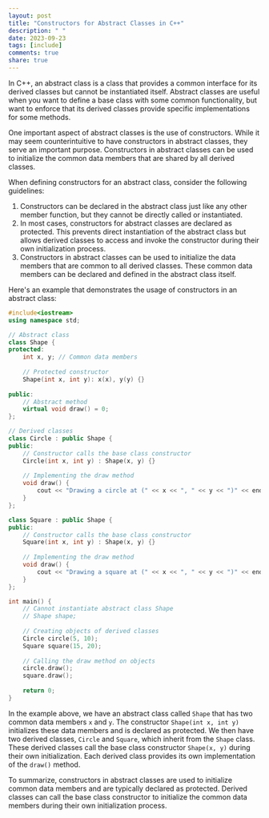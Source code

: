 ```yaml
---
layout: post
title: "Constructors for Abstract Classes in C++"
description: " "
date: 2023-09-23
tags: [include]
comments: true
share: true
---
```


In C++, an abstract class is a class that provides a common interface for its derived classes but cannot be instantiated itself. Abstract classes are useful when you want to define a base class with some common functionality, but want to enforce that its derived classes provide specific implementations for some methods.

One important aspect of abstract classes is the use of constructors. While it may seem counterintuitive to have constructors in abstract classes, they serve an important purpose. Constructors in abstract classes can be used to initialize the common data members that are shared by all derived classes.

When defining constructors for an abstract class, consider the following guidelines:

1. Constructors can be declared in the abstract class just like any other member function, but they cannot be directly called or instantiated.
2. In most cases, constructors for abstract classes are declared as protected. This prevents direct instantiation of the abstract class but allows derived classes to access and invoke the constructor during their own initialization process.
3. Constructors in abstract classes can be used to initialize the data members that are common to all derived classes. These common data members can be declared and defined in the abstract class itself.

Here's an example that demonstrates the usage of constructors in an abstract class:

```cpp
#include<iostream>
using namespace std;

// Abstract class
class Shape {
protected:
    int x, y; // Common data members
    
    // Protected constructor
    Shape(int x, int y): x(x), y(y) {}
    
public:
    // Abstract method
    virtual void draw() = 0;
};

// Derived classes
class Circle : public Shape {
public:
    // Constructor calls the base class constructor
    Circle(int x, int y) : Shape(x, y) {}
    
    // Implementing the draw method
    void draw() {
        cout << "Drawing a circle at (" << x << ", " << y << ")" << endl;
    }
};

class Square : public Shape {
public:
    // Constructor calls the base class constructor
    Square(int x, int y) : Shape(x, y) {}
    
    // Implementing the draw method
    void draw() {
        cout << "Drawing a square at (" << x << ", " << y << ")" << endl;
    }
};

int main() {
    // Cannot instantiate abstract class Shape
    // Shape shape; 
    
    // Creating objects of derived classes
    Circle circle(5, 10);
    Square square(15, 20);
    
    // Calling the draw method on objects
    circle.draw();
    square.draw();
    
    return 0;
}
```
In the example above, we have an abstract class called `Shape` that has two common data members `x` and `y`. The constructor `Shape(int x, int y)` initializes these data members and is declared as protected. We then have two derived classes, `Circle` and `Square`, which inherit from the `Shape` class. These derived classes call the base class constructor `Shape(x, y)` during their own initialization. Each derived class provides its own implementation of the `draw()` method.

To summarize, constructors in abstract classes are used to initialize common data members and are typically declared as protected. Derived classes can call the base class constructor to initialize the common data members during their own initialization process.